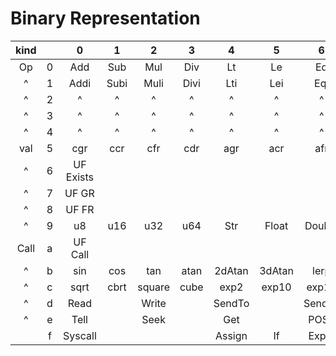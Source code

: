 # Binary Representation

| kind  |       |     0     |   1   |   2    |   3   |   4    |   5    |    6    |   7    |    8     |   9    |    a    |   b    |   c    |   d    |   e    |   f   |
| :---: | :---: | :-------: | :---: | :----: | :---: | :----: | :----: | :-----: | :----: | :------: | :----: | :-----: | :----: | :----: | :----: | :----: | :---: |
|  Op   |   0   |    Add    |  Sub  |  Mul   |  Div  |   Lt   |   Le   |   Eq    |   Ne   |   And    |   Or   |   Xor   |  Mod   |  ShR   |  ShL   |  RotR  | RotL  |
|   ^   |   1   |   Addi    | Subi  |  Muli  | Divi  |  Lti   |  Lei   |   Eqi   |  Nei   |   Andi   |  Ori   |  Xori   |  Modi  |  ShRi  |  ShLi  | RotRi  | RotLi |
|   ^   |   2   |     ^     |   ^   |   ^    |   ^   |   ^    |   ^    |    ^    |   ^    |    ^     |   ^    |    ^    |   ^    |   ^    |   ^    |   ^    |   ^   |
|   ^   |   3   |     ^     |   ^   |   ^    |   ^   |   ^    |   ^    |    ^    |   ^    |    ^     |   ^    |    ^    |   ^    |   ^    |   ^    |   ^    |   ^   |
|   ^   |   4   |     ^     |   ^   |   ^    |   ^   |   ^    |   ^    |    ^    |   ^    |    ^     |   ^    |    ^    |   ^    |   ^    |   ^    |   ^    |   ^   |
|  val  |   5   |    cgr    |  ccr  |  cfr   |  cdr  |  agr   |  acr   |   afr   |  adr   |   tgr    |  tcr   |   tfr   |  tdr   |  ggr   |  gcr   |  gfr   |  gdr  |
|   ^   |   6   | UF Exists |       |        |       |        |        |         |        |  Sock#0  | Sock#1 | Sock#2  | Sock#3 |   i    |  Com   |   ε    |  HDN  |
|   ^   |   7   |   UF GR   |       |        |       |        |        |         |        |  UF CR   |        |         |        |        |        |        |       |
|   ^   |   8   |   UF FR   |       |        |       |        |        |         |        |  UF DR   |        |         |        |        |        |        |       |
|   ^   |   9   |    u8     |  u16  |  u32   |  u64  |  Str   | Float  | Double  |  Neg   |   Inv    |  LNot  |  BNot   | Offset |  Call  | DeRef  |  ASM   | CafeC |
| Call  |   a   |  UF Call  |       |        |       |        |        |         |        | RPLCall  |        |         |        | CoreI  |  GX2   |  Curl  |  Net  |
|   ^   |   b   |    sin    |  cos  |  tan   | atan  | 2dAtan | 3dAtan |  lerp   | 2dLerp |  3dLerp  |  fma   |   abs   |  sign  | round  | floor  |  ceil  |  pow  |
|   ^   |   c   |   sqrt    | cbrt  | square | cube  |  exp2  | exp10  |  exp16  |  log2  |  log10   | log16  |   min   |  max   |  mean  |  dim   |   -    |   -   |
|   ^   |   d   |   Read    |       | Write  |       | SendTo |        | SendAll |        | RecvFrom |        | RecvMsg |        |  Open  |        | Clone  |       |
|   ^   |   e   |   Tell    |       |  Seek  |       |  Get   |        |  POST   |        |    -     |   -    |    -    |   -    |   -    |   -    |   -    |   -   |
|       |   f   |  Syscall  |       |        |       | Assign |   If   |  Exprs  |   Nil    |    -     |   -    |    -    |   -    | !ECall | !Ident | Method | Term  |
